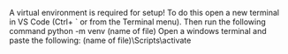 A virtual environment is required for setup!
To do this open a new terminal in VS Code (Ctrl+ ` or from the Terminal menu). Then run the following command
python -m venv (name of file)
Open a windows terminal and paste the following:
(name of file)\Scripts\activate
